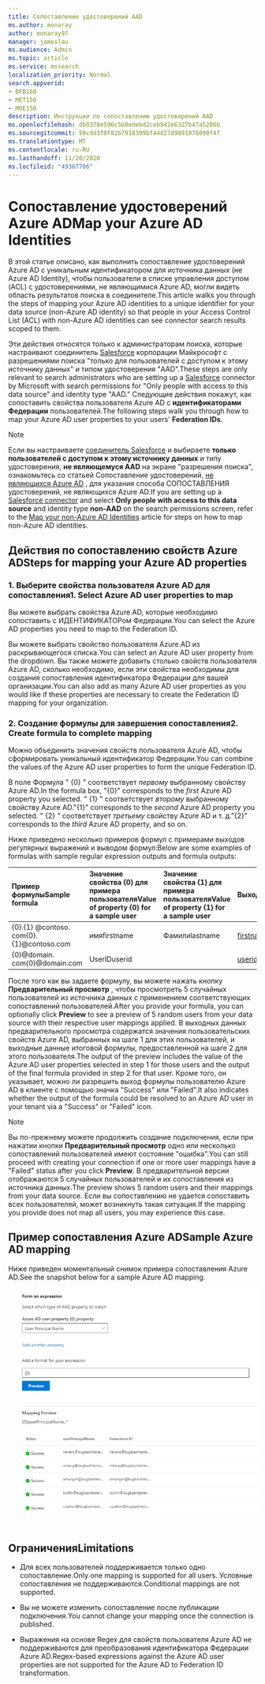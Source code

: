 ```yaml
---
title: Сопоставление удостоверений AAD
ms.author: monaray
author: monaray97
manager: jameslau
ms.audience: Admin
ms.topic: article
ms.service: mssearch
localization_priority: Normal
search.appverid:
- BFB160
- MET150
- MOE150
description: Инструкции по сопоставлению удостоверений AAD
ms.openlocfilehash: db0378e596c560edebd2ceb942e6327b47a5286b
ms.sourcegitcommit: 59cdd3f0f82b7918399bf44d27d9891076090f4f
ms.translationtype: MT
ms.contentlocale: ru-RU
ms.lasthandoff: 11/20/2020
ms.locfileid: "49367706"
---
```

# <a name="map-your-azure-ad-identities"></a><span data-ttu-id="b081a-103">Сопоставление удостоверений Azure AD</span><span class="sxs-lookup"><span data-stu-id="b081a-103">Map your Azure AD Identities</span></span>  

<span data-ttu-id="b081a-104">В этой статье описано, как выполнить сопоставление удостоверений Azure AD с уникальным идентификатором для источника данных (не Azure AD Identity), чтобы пользователи в списке управления доступом (ACL) с удостоверениями, не являющимися Azure AD, могли видеть область результатов поиска в соединителе.</span><span class="sxs-lookup"><span data-stu-id="b081a-104">This article walks you through the steps of mapping your Azure AD identities to a unique identifier for your data source (non-Azure AD identity) so that people in your Access Control List (ACL) with non-Azure AD identities can see connector search results scoped to them.</span></span>

<span data-ttu-id="b081a-105">Эти действия относятся только к администраторам поиска, которые настраивают соединитель [Salesforce](salesforce-connector.md) корпорации Майкрософт с разрешениями поиска "только для пользователей с доступом к этому источнику данных" и типом удостоверения "AAD".</span><span class="sxs-lookup"><span data-stu-id="b081a-105">These steps are only relevant to search administrators who are setting up a [Salesforce](salesforce-connector.md) connector by Microsoft with search permissions for "Only people with access to this data source" and identity type "AAD."</span></span> <span data-ttu-id="b081a-106">Следующие действия покажут, как сопоставить свойства пользователя Azure AD с **идентификаторами Федерации** пользователей.</span><span class="sxs-lookup"><span data-stu-id="b081a-106">The following steps walk you through how to map your Azure AD user properties to your users' **Federation IDs**.</span></span>

>[!NOTE]
><span data-ttu-id="b081a-107">Если вы настраиваете [соединитель Salesforce](salesforce-connector.md) и выбираете **только пользователей с доступом к этому источнику данных** и типу удостоверения, **не являющемуся AAD** на экране "разрешения поиска", ознакомьтесь со статьей Сопоставление удостоверений, [не являющихся Azure AD](map-non-aad.md) , для указания способа СОПОСТАВЛЕНИЯ удостоверений, не являющихся Azure AD.</span><span class="sxs-lookup"><span data-stu-id="b081a-107">If you are setting up a [Salesforce connector](salesforce-connector.md) and select **Only people with access to this data source** and identity type **non-AAD** on the search permissions screen, refer to the [Map your non-Azure AD Identities](map-non-aad.md) article for steps on how to map non-Azure AD identities.</span></span>  

## <a name="steps-for-mapping-your-azure-ad-properties"></a><span data-ttu-id="b081a-108">Действия по сопоставлению свойств Azure AD</span><span class="sxs-lookup"><span data-stu-id="b081a-108">Steps for mapping your Azure AD properties</span></span>

### <a name="1-select-azure-ad-user-properties-to-map"></a><span data-ttu-id="b081a-109">1. Выберите свойства пользователя Azure AD для сопоставления</span><span class="sxs-lookup"><span data-stu-id="b081a-109">1. Select Azure AD user properties to map</span></span>

<span data-ttu-id="b081a-110">Вы можете выбрать свойства Azure AD, которые необходимо сопоставить с ИДЕНТИФИКАТОРом Федерации.</span><span class="sxs-lookup"><span data-stu-id="b081a-110">You can select the Azure AD properties you need to map to the Federation ID.</span></span>

<span data-ttu-id="b081a-111">Вы можете выбрать свойство пользователя Azure AD из раскрывающегося списка.</span><span class="sxs-lookup"><span data-stu-id="b081a-111">You can select an Azure AD user property from the dropdown.</span></span> <span data-ttu-id="b081a-112">Вы также можете добавить столько свойств пользователя Azure AD, сколько необходимо, если эти свойства необходимы для создания сопоставления идентификатора Федерации для вашей организации.</span><span class="sxs-lookup"><span data-stu-id="b081a-112">You can also add as many Azure AD user properties as you would like if these properties are necessary to create the Federation ID mapping for your organization.</span></span>

### <a name="2-create-formula-to-complete-mapping"></a><span data-ttu-id="b081a-113">2. Создание формулы для завершения сопоставления</span><span class="sxs-lookup"><span data-stu-id="b081a-113">2. Create formula to complete mapping</span></span>

<span data-ttu-id="b081a-114">Можно объединить значения свойств пользователя Azure AD, чтобы сформировать уникальный идентификатор Федерации.</span><span class="sxs-lookup"><span data-stu-id="b081a-114">You can combine the values of the Azure AD user properties to form the unique Federation ID.</span></span>

<span data-ttu-id="b081a-115">В поле Формула " {0} " соответствует *первому* выбранному свойству Azure AD.</span><span class="sxs-lookup"><span data-stu-id="b081a-115">In the formula box, "{0}" corresponds to the *first* Azure AD property you selected.</span></span> <span data-ttu-id="b081a-116">" {1} " соответствует *второму* выбранному свойству Azure AD.</span><span class="sxs-lookup"><span data-stu-id="b081a-116">"{1}" corresponds to the *second* Azure AD property you selected.</span></span> <span data-ttu-id="b081a-117">" {2} " соответствует *третьему* свойству Azure AD и т. д.</span><span class="sxs-lookup"><span data-stu-id="b081a-117">"{2}" corresponds to the *third* Azure AD property, and so on.</span></span>  

<span data-ttu-id="b081a-118">Ниже приведено несколько примеров формул с примерами выходов регулярных выражений и выводом формул:</span><span class="sxs-lookup"><span data-stu-id="b081a-118">Below are some examples of formulas with sample regular expression outputs and formula outputs:</span></span>

| <span data-ttu-id="b081a-119">Пример формулы</span><span class="sxs-lookup"><span data-stu-id="b081a-119">Sample formula</span></span>                  | <span data-ttu-id="b081a-120">Значение свойства {0} для примера пользователя</span><span class="sxs-lookup"><span data-stu-id="b081a-120">Value of property {0} for a sample user</span></span>                 | <span data-ttu-id="b081a-121">Значение свойства {1} для примера пользователя</span><span class="sxs-lookup"><span data-stu-id="b081a-121">Value of property {1} for a sample user</span></span>           | <span data-ttu-id="b081a-122">Выходные данные формулы</span><span class="sxs-lookup"><span data-stu-id="b081a-122">Output of formula</span></span>                  |
| :------------------- | :------------------- |:---------------|:---------------|
| <span data-ttu-id="b081a-123">{0}.{1} @contoso. com</span><span class="sxs-lookup"><span data-stu-id="b081a-123">{0}.{1}@contoso.com</span></span>  | <span data-ttu-id="b081a-124">имя</span><span class="sxs-lookup"><span data-stu-id="b081a-124">firstname</span></span> | <span data-ttu-id="b081a-125">Фамили</span><span class="sxs-lookup"><span data-stu-id="b081a-125">lastname</span></span> |<span data-ttu-id="b081a-126">firstname.lastname@contoso.com</span><span class="sxs-lookup"><span data-stu-id="b081a-126">firstname.lastname@contoso.com</span></span>
| <span data-ttu-id="b081a-127">{0}@domain. com</span><span class="sxs-lookup"><span data-stu-id="b081a-127">{0}@domain.com</span></span>                 | <span data-ttu-id="b081a-128">UserID</span><span class="sxs-lookup"><span data-stu-id="b081a-128">userid</span></span>                 |             |<span data-ttu-id="b081a-129">userid@domain.com</span><span class="sxs-lookup"><span data-stu-id="b081a-129">userid@domain.com</span></span>

<span data-ttu-id="b081a-130">После того как вы задаете формулу, вы можете нажать кнопку **Предварительный просмотр** , чтобы просмотреть 5 случайных пользователей из источника данных с применением соответствующих сопоставлений пользователей.</span><span class="sxs-lookup"><span data-stu-id="b081a-130">After you provide your formula, you can optionally click **Preview** to see a preview of 5 random users from your data source with their respective user mappings applied.</span></span> <span data-ttu-id="b081a-131">В выходных данных предварительного просмотра содержатся значения пользовательских свойств Azure AD, выбранных на шаге 1 для этих пользователей, и выходные данные итоговой формулы, предоставленной на шаге 2 для этого пользователя.</span><span class="sxs-lookup"><span data-stu-id="b081a-131">The output of the preview includes the value of the Azure AD user properties selected in step 1 for those users and the output of the final formula provided in step 2 for that user.</span></span> <span data-ttu-id="b081a-132">Кроме того, он указывает, можно ли разрешить выход формулы пользователю Azure AD в клиенте с помощью значка "Success" или "Failed".</span><span class="sxs-lookup"><span data-stu-id="b081a-132">It also indicates whether the output of the formula could be resolved to an Azure AD user in your tenant via a "Success" or "Failed" icon.</span></span>  

>[!NOTE]
><span data-ttu-id="b081a-133">Вы по-прежнему можете продолжить создание подключения, если при нажатии кнопки **Предварительный просмотр** одно или несколько сопоставлений пользователей имеют состояние "ошибка".</span><span class="sxs-lookup"><span data-stu-id="b081a-133">You can still proceed with creating your connection if one or more user mappings have a "Failed" status after you click **Preview**.</span></span> <span data-ttu-id="b081a-134">В предварительной версии отображаются 5 случайных пользователей и их сопоставления из источника данных.</span><span class="sxs-lookup"><span data-stu-id="b081a-134">The preview shows 5 random users and their mappings from your data source.</span></span> <span data-ttu-id="b081a-135">Если вы сопоставлению не удается сопоставить всех пользователей, может возникнуть такая ситуация.</span><span class="sxs-lookup"><span data-stu-id="b081a-135">If the mapping you provide does not map all users, you may experience this case.</span></span>

## <a name="sample-azure-ad-mapping"></a><span data-ttu-id="b081a-136">Пример сопоставления Azure AD</span><span class="sxs-lookup"><span data-stu-id="b081a-136">Sample Azure AD mapping</span></span>

<span data-ttu-id="b081a-137">Ниже приведен моментальный снимок примера сопоставления Azure AD.</span><span class="sxs-lookup"><span data-stu-id="b081a-137">See the snapshot below for a sample Azure AD mapping.</span></span>

![Пример моментального снимка, в котором описывается заполнение страницы сопоставления Azure AD](media/aad-mapping.png)

## <a name="limitations"></a><span data-ttu-id="b081a-139">Ограничения</span><span class="sxs-lookup"><span data-stu-id="b081a-139">Limitations</span></span>  

- <span data-ttu-id="b081a-140">Для всех пользователей поддерживается только одно сопоставление.</span><span class="sxs-lookup"><span data-stu-id="b081a-140">Only one mapping is supported for all users.</span></span> <span data-ttu-id="b081a-141">Условные сопоставления не поддерживаются.</span><span class="sxs-lookup"><span data-stu-id="b081a-141">Conditional mappings are not supported.</span></span>  

- <span data-ttu-id="b081a-142">Вы не можете изменить сопоставление после публикации подключения.</span><span class="sxs-lookup"><span data-stu-id="b081a-142">You cannot change your mapping once the connection is published.</span></span>  

- <span data-ttu-id="b081a-143">Выражения на основе Regex для свойств пользователя Azure AD не поддерживаются для преобразования идентификатора Федерации Azure AD.</span><span class="sxs-lookup"><span data-stu-id="b081a-143">Regex-based expressions against the Azure AD user properties are not supported for the Azure AD to Federation ID transformation.</span></span>